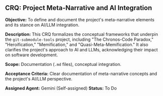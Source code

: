 ## CRQ: Project Meta-Narrative and AI Integration

**Objective:** To define and document the project's meta-narrative elements and its stance on AI/LLM integration.

**Description:** This CRQ formalizes the conceptual frameworks that underpin the `git-submodule-tools` project, including "The Chronos-Code Paradox," "Heroification," "Memification," and "Quasi-Meta-Memification." It also clarifies the project's approach to AI and LLMs, acknowledging their impact on software development.

**Scope:** Documentation (`.md` files), conceptual integration.

**Acceptance Criteria:** Clear documentation of meta-narrative concepts and the project's AI/LLM perspective.

**Assigned Agent:** Gemini (Self-assigned)
**Status:** To Do
